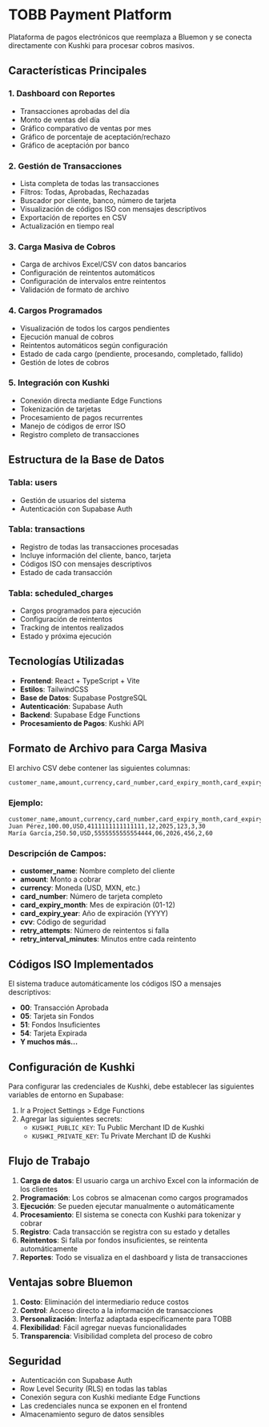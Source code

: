 # TOBB Payment Platform

Plataforma de pagos electrónicos que reemplaza a Bluemon y se conecta directamente con Kushki para procesar cobros masivos.

## Características Principales

### 1. Dashboard con Reportes
- Transacciones aprobadas del día
- Monto de ventas del día
- Gráfico comparativo de ventas por mes
- Gráfico de porcentaje de aceptación/rechazo
- Gráfico de aceptación por banco

### 2. Gestión de Transacciones
- Lista completa de todas las transacciones
- Filtros: Todas, Aprobadas, Rechazadas
- Buscador por cliente, banco, número de tarjeta
- Visualización de códigos ISO con mensajes descriptivos
- Exportación de reportes en CSV
- Actualización en tiempo real

### 3. Carga Masiva de Cobros
- Carga de archivos Excel/CSV con datos bancarios
- Configuración de reintentos automáticos
- Configuración de intervalos entre reintentos
- Validación de formato de archivo

### 4. Cargos Programados
- Visualización de todos los cargos pendientes
- Ejecución manual de cobros
- Reintentos automáticos según configuración
- Estado de cada cargo (pendiente, procesando, completado, fallido)
- Gestión de lotes de cobros

### 5. Integración con Kushki
- Conexión directa mediante Edge Functions
- Tokenización de tarjetas
- Procesamiento de pagos recurrentes
- Manejo de códigos de error ISO
- Registro completo de transacciones

## Estructura de la Base de Datos

### Tabla: users
- Gestión de usuarios del sistema
- Autenticación con Supabase Auth

### Tabla: transactions
- Registro de todas las transacciones procesadas
- Incluye información del cliente, banco, tarjeta
- Códigos ISO con mensajes descriptivos
- Estado de cada transacción

### Tabla: scheduled_charges
- Cargos programados para ejecución
- Configuración de reintentos
- Tracking de intentos realizados
- Estado y próxima ejecución

## Tecnologías Utilizadas

- **Frontend**: React + TypeScript + Vite
- **Estilos**: TailwindCSS
- **Base de Datos**: Supabase PostgreSQL
- **Autenticación**: Supabase Auth
- **Backend**: Supabase Edge Functions
- **Procesamiento de Pagos**: Kushki API

## Formato de Archivo para Carga Masiva

El archivo CSV debe contener las siguientes columnas:

```csv
customer_name,amount,currency,card_number,card_expiry_month,card_expiry_year,cvv,retry_attempts,retry_interval_minutes
```

### Ejemplo:
```csv
customer_name,amount,currency,card_number,card_expiry_month,card_expiry_year,cvv,retry_attempts,retry_interval_minutes
Juan Pérez,100.00,USD,4111111111111111,12,2025,123,3,30
María García,250.50,USD,5555555555554444,06,2026,456,2,60
```

### Descripción de Campos:
- **customer_name**: Nombre completo del cliente
- **amount**: Monto a cobrar
- **currency**: Moneda (USD, MXN, etc.)
- **card_number**: Número de tarjeta completo
- **card_expiry_month**: Mes de expiración (01-12)
- **card_expiry_year**: Año de expiración (YYYY)
- **cvv**: Código de seguridad
- **retry_attempts**: Número de reintentos si falla
- **retry_interval_minutes**: Minutos entre cada reintento

## Códigos ISO Implementados

El sistema traduce automáticamente los códigos ISO a mensajes descriptivos:

- **00**: Transacción Aprobada
- **05**: Tarjeta sin Fondos
- **51**: Fondos Insuficientes
- **54**: Tarjeta Expirada
- **Y muchos más...**

## Configuración de Kushki

Para configurar las credenciales de Kushki, debe establecer las siguientes variables de entorno en Supabase:

1. Ir a Project Settings > Edge Functions
2. Agregar las siguientes secrets:
   - `KUSHKI_PUBLIC_KEY`: Tu Public Merchant ID de Kushki
   - `KUSHKI_PRIVATE_KEY`: Tu Private Merchant ID de Kushki

## Flujo de Trabajo

1. **Carga de datos**: El usuario carga un archivo Excel con la información de los clientes
2. **Programación**: Los cobros se almacenan como cargos programados
3. **Ejecución**: Se pueden ejecutar manualmente o automáticamente
4. **Procesamiento**: El sistema se conecta con Kushki para tokenizar y cobrar
5. **Registro**: Cada transacción se registra con su estado y detalles
6. **Reintentos**: Si falla por fondos insuficientes, se reintenta automáticamente
7. **Reportes**: Todo se visualiza en el dashboard y lista de transacciones

## Ventajas sobre Bluemon

1. **Costo**: Eliminación del intermediario reduce costos
2. **Control**: Acceso directo a la información de transacciones
3. **Personalización**: Interfaz adaptada específicamente para TOBB
4. **Flexibilidad**: Fácil agregar nuevas funcionalidades
5. **Transparencia**: Visibilidad completa del proceso de cobro

## Seguridad

- Autenticación con Supabase Auth
- Row Level Security (RLS) en todas las tablas
- Conexión segura con Kushki mediante Edge Functions
- Las credenciales nunca se exponen en el frontend
- Almacenamiento seguro de datos sensibles
